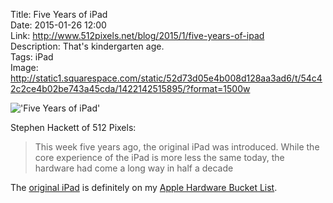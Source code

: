 Title: Five Years of iPad  
Date: 2015-01-26 12:00  
Link: http://www.512pixels.net/blog/2015/1/five-years-of-ipad  
Description: That's kindergarten age.  
Tags: iPad  
Image: http://static1.squarespace.com/static/52d73d05e4b008d128aa3ad6/t/54c42c2ce4b02be743a45cda/1422142515895/?format=1500w  

!['Five Years of iPad'][squarespace]

Stephen Hackett of 512 Pixels:

> This week five years ago, the original iPad was introduced. While the core experience of the iPad is more less the same today, the hardware had come a long way in half a decade

The [original iPad][wikipedia] is definitely on my [Apple Hardware Bucket List][bl].

[bl]: 2015/1/26/apple-hardware-bucket-list "My bucket list of Apple hardware stuffs"
[squarespace]: http://static1.squarespace.com/static/52d73d05e4b008d128aa3ad6/t/54c42c2ce4b02be743a45cda/1422142515895/?format=1500w "'Five Years of iPad'"
[wikipedia]: https://en.wikipedia.org/wiki/IPad_(original) "Wikipedia: the original iPad"